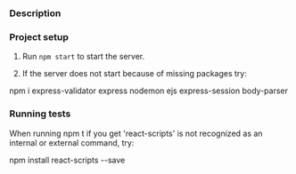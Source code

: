 ### Description

### Project setup

1. Run `npm start` to start the server.

2. If the server does not start because of missing packages try:

npm i express-validator express nodemon ejs express-session body-parser

### Running tests

When running npm t if you get 'react-scripts' is not recognized as an internal or external command, try:

npm install react-scripts --save
